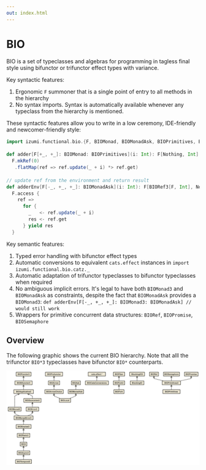 ```yaml
---
out: index.html
---
```


BIO
===

BIO is a set of typeclasses and algebras for programming in tagless final style using bifunctor or trifunctor effect types with variance.

Key syntactic features:

1. Ergonomic `F` summoner that is a single point of entry to all methods in the hierarchy
2. No syntax imports. Syntax is automatically available whenever any typeclass from the hierarchy is mentioned.

These syntactic features allow you to write in a low ceremony, IDE-friendly and newcomer-friendly style:

```scala mdoc:to-string
import izumi.functional.bio.{F, BIOMonad, BIOMonadAsk, BIOPrimitives, BIORef3}

def adder[F[+_, +_]: BIOMonad: BIOPrimitives](i: Int): F[Nothing, Int] =
  F.mkRef(0)
   .flatMap(ref => ref.update(_ + i) *> ref.get)

// update ref from the environment and return result
def adderEnv[F[-_, +_, +_]: BIOMonadAsk](i: Int): F[BIORef3[F, Int], Nothing, Int] =
  F.access {
    ref => 
      for {
        _   <- ref.update(_ + i)
        res <- ref.get
      } yield res
  }
```

Key semantic features:

1. Typed error handling with bifunctor effect types
2. Automatic conversions to equivalent `cats.effect` instances in `import izumi.functional.bio.catz._`
3. Automatic adaptation of trifunctor typeclasses to bifunctor typeclasses when required
4. No ambiguous implicit errors. It's legal to have both `BIOMonad3` and `BIOMonadAsk` as constraints,
    despite the fact that `BIOMonadAsk` provides a `BIOMonad3`: `def adderEnv[F[-_, +_, +_]: BIOMonad3: BIOMonadAsk] // would still work`
5. Wrappers for primitive concurrent data structures: `BIORef`, `BIOPromise`, `BIOSemaphore`

Overview
--------

The following graphic shows the current BIO hierarchy. Note that alll the trifunctor `BIO*3` typeclasses
have bifunctor `BIO*` counterparts.

![BIO-hierarchy](media/bio-hierarchy.svg)
